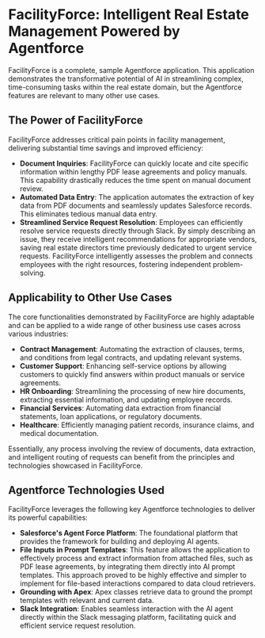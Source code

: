 # FacilityForce: Intelligent Real Estate Management Powered by Agentforce

FacilityForce is a complete, sample Agentforce application. This application demonstrates the transformative potential of AI in streamlining complex, time-consuming tasks within the real estate domain, but the Agentforce features are relevant to many other use cases.

## The Power of FacilityForce

FacilityForce addresses critical pain points in facility management, delivering substantial time savings and improved efficiency:

*   **Document Inquiries**: FacilityForce can quickly locate and cite specific information within lengthy PDF lease agreements and policy manuals. This capability drastically reduces the time spent on manual document review.
*   **Automated Data Entry**: The application automates the extraction of key data from PDF documents and seamlessly updates Salesforce records. This eliminates tedious manual data entry.
*   **Streamlined Service Request Resolution**: Employees can efficiently resolve service requests directly through Slack. By simply describing an issue, they receive intelligent recommendations for appropriate vendors, saving real estate directors time previously dedicated to urgent service requests. FacilityForce intelligently assesses the problem and connects employees with the right resources, fostering independent problem-solving.

## Applicability to Other Use Cases

The core functionalities demonstrated by FacilityForce are highly adaptable and can be applied to a wide range of other business use cases across various industries:

*   **Contract Management**: Automating the extraction of clauses, terms, and conditions from legal contracts, and updating relevant systems.
*   **Customer Support**: Enhancing self-service options by allowing customers to quickly find answers within product manuals or service agreements.
*   **HR Onboarding**: Streamlining the processing of new hire documents, extracting essential information, and updating employee records.
*   **Financial Services**: Automating data extraction from financial statements, loan applications, or regulatory documents.
*   **Healthcare**: Efficiently managing patient records, insurance claims, and medical documentation.

Essentially, any process involving the review of documents, data extraction, and intelligent routing of requests can benefit from the principles and technologies showcased in FacilityForce.

## Agentforce Technologies Used

FacilityForce leverages the following key Agentforce technologies to deliver its powerful capabilities:

*   **Salesforce's Agent Force Platform**: The foundational platform that provides the framework for building and deploying AI agents.
*   **File Inputs in Prompt Templates**: This feature allows the application to effectively process and extract information from attached files, such as PDF lease agreements, by integrating them directly into AI prompt templates. This approach proved to be highly effective and simpler to implement for file-based interactions compared to data cloud retrievers.
*   **Grounding with Apex**: Apex classes retrieve data to ground the prompt templates with relevant and current data.
*   **Slack Integration**: Enables seamless interaction with the AI agent directly within the Slack messaging platform, facilitating quick and efficient service request resolution.

